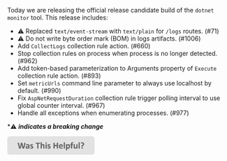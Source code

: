Today we are releasing the official release candidate build of the `dotnet monitor` tool. This release includes:

- ⚠️ Replaced `text/event-stream` with `text/plain` for `/logs` routes. (#71)
- ⚠️ Do not write byte order mark (BOM) in logs artifacts. (#1006)
- Add `CollectLogs` collection rule action. (#660)
- Stop collection rules on process when process is no longer detected. (#962)
- Add token-based parameterization to Arguments property of `Execute` collection rule action. (#893)
- Set `metricUrls` command line parameter to always use localhost by default. (#990)
- Fix `AspNetRequestDuration` collection rule trigger polling interval to use global counter interval. (#967)
- Handle all exceptions when enumerating processes. (#977)

\*⚠️ **_indicates a breaking change_**

[<img src=/images/WasThisHelpful.png width="200"/>](https://www.research.net/r/DGDQWXH?src=releaseNotes)
